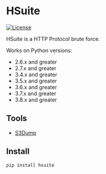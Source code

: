 # HSuite

[![License](https://img.shields.io/badge/license-MIT-green.svg)](https://github.com/Placidina/hsuite/blob/master/LICENSE)

HSuite is a HTTP Protocol brute force.

Works on Python versions:

- 2.6.x and greater
- 2.7.x and greater
- 3.4.x and greater
- 3.5.x and greater
- 3.6.x and greater
- 3.7.x and greater
- 3.8.x and greater

## Tools

- [S3Dump](docs/s3dump/README.md)

## Install

```sh
pip install hsuite
```
